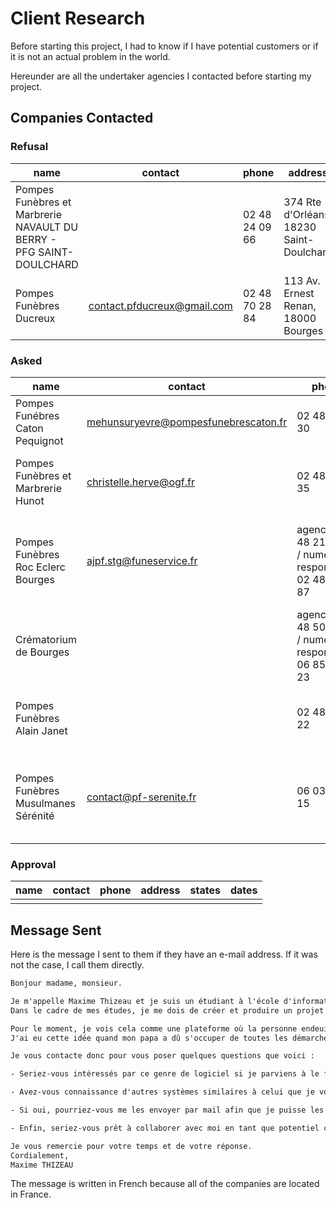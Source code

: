 # Client Research

Before starting this project, I had to know if I have potential customers or if it is not an actual problem in the world.

Hereunder are all the undertaker agencies I contacted before starting my project.

## Companies Contacted

### Refusal

| name                                                                | contact                                                           | phone          | address                                  | states  | dates      |
| ------------------------------------------------------------------- | ----------------------------------------------------------------- | -------------- | ---------------------------------------- | ------- | ---------- |
| Pompes Funèbres et Marbrerie NAVAULT DU BERRY - PFG SAINT-DOULCHARD |                                                                   | 02 48 24 09 66 | 374 Rte d'Orléans, 18230 Saint-Doulchard | Refused | 2025/04/17 |
| Pompes Funèbres Ducreux                                             | [contact.pfducreux@gmail.com](mailto:contact.pfducreux@gmail.com) | 02 48 70 28 84 | 113 Av. Ernest Renan, 18000 Bourges      | Refused | 2025/04/17 |

### Asked

| name                                | contact                                  | phone                                                       | address                                             | states                                                           | dates      |
| ----------------------------------- | ---------------------------------------- | ----------------------------------------------------------- | --------------------------------------------------- | ---------------------------------------------------------------- | ---------- |
| Pompes Funébres Caton Pequignot     | <mehunsuryevre@pompesfunebrescaton.fr>   | 02 48 02 40 30                                              | 69 Rue Barbès, 18000 Bourges                        | Proposed                                                         | 2025/04/16 |
| Pompes Funèbres et Marbrerie Hunot  | <christelle.herve@ogf.fr>                | 02 48 21 01 35                                              | 103 Av. Marcel Haegelen, 18000 Bourges              | Proposed                                                         | 2025/04/16 |
| Pompes Funèbres Roc Eclerc Bourges  | <ajpf.stg@funeservice.fr>                | agency: 02 48 21 34 99 / numero responsable: 02 48 65 38 87 | 124bis Av. Marcel Haegelen, 18000 Bourges           | Probably no, they already have something, call them again later  | 2025/04/17 |
| Crématorium de Bourges              |                                          | agency: 02 48 50 88 11 / numero responsable: 06 85 13 18 23 | 1 Rue Martin Siemens, 18000 Bourges                 | Voice messaged                                                   | 2025/04/16 |
| Pompes Funèbres Alain Janet         |                                          | 02 48 02 22 22                                              | 41 Rue Robert Surcouf, 18000 Bourges                | Proposed                                                         | 2025/04/16 |
| Pompes Funèbres Musulmanes Sérénité | <contact@pf-serenite.fr>                 | 06 03 00 98 15                                              | 156 Av. du Général Charles de Gaulle, 18000 Bourges | proposed                                                         | 2025/04/16 |

### Approval

| name | contact | phone | address | states | dates |
| ---- | ------- | ----- | ------- | ------ | ----- |
|      |         |       |         |        |       |

## Message Sent

Here is the message I sent to them if they have an e-mail address. If it was not the case, I call them directly.

```txt
Bonjour madame, monsieur.

Je m'appelle Maxime Thizeau et je suis un étudiant à l'école d'informatique ALGOSUP située à Vierzon.
Dans le cadre de mes études, je me dois de créer et produire un projet challengeant et utile a la société. C'est pourquoi j'aimerai faire un site, permettant aux personnes endeuillées de compléter les démarches administratives après le décès de quelqu'un plus rapidement et plus efficacement.

Pour le moment, je vois cela comme une plateforme où la personne endeuillée rentrerait tous les documents nécessaires ainsi que les différentes instances qu'elle souhaite contacter. Puis, le logiciel enverrait toutes les informations de lui même.
J'ai eu cette idée quand mon papa a dû s'occuper de toutes les démarches administratives lors du décès de mon grand-père.

Je vous contacte donc pour vous poser quelques questions que voici :

- Seriez-vous intéressés par ce genre de logiciel si je parviens à le finaliser?

- Avez-vous connaissance d'autres systèmes similaires à celui que je vous propose?

- Si oui, pourriez-vous me les envoyer par mail afin que je puisse les étudier, s'il vous plaît?

- Enfin, seriez-vous prêt à collaborer avec moi en tant que potentiel client sur ce projet afin qu'il voit le jour?

Je vous remercie pour votre temps et de votre réponse.
Cordialement,
Maxime THIZEAU
```

The message is written in French because all of the companies are located in France.
